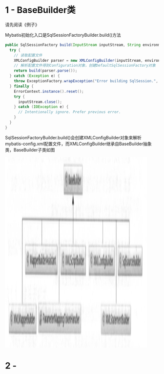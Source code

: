 # 1 - BaseBuilder类

请先阅读《例子》

Mybatis初始化入口是SqlSessionFactoryBuilder.build()方法

```java
public SqlSessionFactory build(InputStream inputStream, String environment, Properties properties) {
  try {
    // 读取配置文件
    XMLConfigBuilder parser = new XMLConfigBuilder(inputStream, environment, properties);
	// 解析配置文件得到Configuration对象，创建DefaultSqlSessionFactory对象
    return build(parser.parse());
  } catch (Exception e) {
    throw ExceptionFactory.wrapException("Error building SqlSession.", e);
  } finally {
    ErrorContext.instance().reset();
    try {
      inputStream.close();
    } catch (IOException e) {
      // Intentionally ignore. Prefer previous error.
    }
  }
}
```
SqlSessionFactoryBuilder.build()会创建XMLConfigBuilder对象来解析mybatis-config.xml配置文件，而XMLConfigBuilder继承自BaseBuilder抽象类，BaseBuilder子类如图

<img width="465" height="622" src="https://raw.githubusercontent.com/ligengwasd/blog/master/读书笔记-MyBatis技术内幕/images/11.29.15.png"/>





# 2 - 